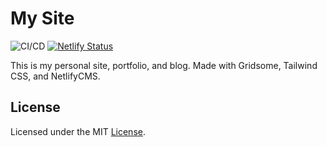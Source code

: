 # My Site

![CI/CD](https://github.com/hapakaien/site/workflows/CI/CD/badge.svg) [![Netlify Status](https://api.netlify.com/api/v1/badges/82403f6f-4df7-4120-8aac-5d5befb70ad0/deploy-status)](https://app.netlify.com/sites/husen-id/deploys)

This is my personal site, portfolio, and blog. Made with Gridsome, Tailwind CSS, and NetlifyCMS.

## License
Licensed under the MIT [License](https://github.com/hapakaien/husen.id/blob/master/LICENSE).
